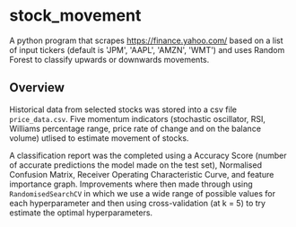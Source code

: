 # stock_movement
A python program that scrapes https://finance.yahoo.com/ based on a list of input tickers (default is 'JPM', 'AAPL', 'AMZN', 'WMT') and uses Random Forest to classify upwards or downwards movements.

## Overview
Historical data from selected stocks was stored into a csv file `price_data.csv`. Five momentum indicators (stochastic oscillator, RSI, Williams percentage range, 
price rate of change and on the balance volume) utlised to estimate movement of stocks. 

A classification report was the completed using a Accuracy Score (number of accurate predictions the model made on the test set),
Normalised Confusion Matrix, Receiver Operating Characteristic Curve, and feature importance graph. Improvements where then made through using `RandomisedSearchCV` in which we use a wide range of possible values for each hyperparameter and then using cross-validation (at k = 5) to try estimate the optimal hyperparameters.

